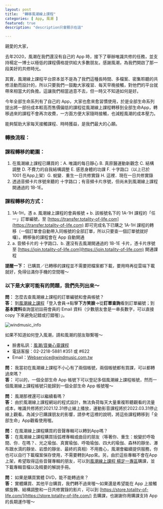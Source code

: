 ```yaml
---
layout: post
title:  "轉移風潮線上課程"
categories: [ App, 風潮 ]
featured: true
description: "description只會顯示在這"

---
```


親愛的大家，

去年2020，風潮在我們還沒有自己的 App 時，接下了舉辦唯識共修的任務，並支持楊定一博士以極低的課程價格提供給大多數朋友。感謝風潮，為我們開啟了那一段美好的共修時光。

其實，風潮線上課程平台原本並不是為了我們這種長時間、多檔案、密集聆聽的共修活動而設計的，所以只要我們一鼓勵大家複習、每天早晚接觸，對他們的平台就帶來相當大的負擔。這讓我們相當過意不去，但一時又不知道如何是好。

今年全部生命系列有了自己的 App，大家也愈來愈習慣使用，於是全部生命系列提出將一部份成本較高而售價偏低的課程從風潮線上課程轉移到全部生命App，轉移過來的課程不會再次收費，一方面方便大家隨時接觸，也減輕風潮的成本壓力。

能夠幫助大家每天接觸課程、時時獲益，是我們最大的心願。

### 轉換流程：

### 課程轉移的範圍：
1. 在風潮線上課程已購買的：A. 唯識的每日靜心 B. 真原醫運動新觀念 C. 結構調整 D. 不費力的自我結構調整 E. 感恩身體的功課 F. 十字路口（以上已於 1001 在App上架）G. 蛻變．重生一日共修實錄 H. 這裡．現在一日共修實錄
2. 透過音頻卡片序號來聽的 十字路口；有音頻卡片序號，但尚未到風潮線上課程開通過的 1B-1E。

### 課程轉移的方式：
1. 1A-1H，憑 a. 風潮線上課程的會員帳號 + b. 該帳號名下的 1A-1H 課程的「任一」訂單編號，至 [https://transfer.totality-of-life.com](https://transfer.totality-of-life.com) 即可完成名下已購之 1A-1H 課程的轉移（一個訂單會自動帶入同帳號的全部訂單，所以只要查一個訂單號就好囉）。轉移後的課程會在 App 自動開通
2. a. 音頻卡片的 十字路口、b. 還沒有去風潮開通過的 1B-1E 卡片，憑卡片序號至 [https://join.totality-of-life.com](https://join.totality-of-life.com) 開通課程

**提醒一下：** 已購買／已轉移的課程並不需要把檔案都下載，要用時再從雲端下載就好，免得佔滿你手機的空間喔～

### 以下是大家可能有的問題，我們先列出來～

**問：** 怎麼去查風潮線上課程的訂單編號和會員帳號？<br>
**答：** 到[風潮線上課程](https://21days.windmusic.com.tw/index.php)「登入會員→點擊**下方笑臉**→從**訂單查詢**看到訂單編號；到**基本資料**查詢當初註冊會員的 Email 資料（少數朋友會是一串長數字，可以直接 copy 下來避免記錯或打錯喔）」。

![windmusic_info](https://cdn.totality-of-life.com/www/transfer/windmusic_info.jpg)

如果不知道如何登入風潮，請和風潮的朋友聯繫喔～<br>
- 臉書私訊：[風潮/音樂心靈課程](https://www.facebook.com/spiritlandstv)
- 電話客服：02-2218-5881 #351 或 #622
- Email：[Webservice@windmusic.com.tw](mailto:Webservice@windmusic.com.tw)

**問：** 我當初在風潮線上課程不小心有了兩個帳號，兩個帳號都有買課，可以都轉過來嗎？<br>
**答：** 可以的，一個全部生命 App 帳號下可以登記多個風潮線上課程帳號，然而一個風潮線上課程帳號只能歸到一個全部生命 App 帳號喔～

**問：** 風潮那裡還可以繼續看嗎？<br>
**答：** 由於風潮線上課程網站的程式設計，無法負荷每天大量重複聆聽觀看的流量成本，唯識共修將於2021.12.31停止線上播放，運動影音課程將於2022.03.31停止線上觀看。為減少已購課朋友的影響，請參考這裡的說明，將這些課程轉移到「全部生命」App觀看使用喔。

**問：** 在風潮線上課程購買的音聲專輯可以轉到App嗎？<br>
**答：** 在風潮線上課程購買括弧裡專輯或曲目的朋友（等著你、重生：蛻變於呼吸間、你．在嗎？、光之瑜伽、真實瑜伽、呼吸瑜伽、四大的瑜伽、森林的靜坐、瀑布跟水滴的靜坐、岩漿的靜坐、最終的真相）不用擔心，風潮會繼續提供服務，你也可以自行下載檔案保存使用，不需要轉到App來。另，由於這些專輯不會在App上架，希望取得這些音聲專輯的朋友，可以到[風潮線上課程 楊定一專區](https://21days.windmusic.com.tw/portal_c1_cnt.php?owner_num=c1_51287&button_num=c1&folder_id=12385)購課，並下載專輯音檔以及精要的解說手冊。

**問：** 如果是購買實體 DVD，能不能轉過來？<br>
**答：** 實體購買、其他平台購買，我們轉不過來喔～如果還是希望能在 App 上接觸螺旋舞、結構調整和一日共修實錄的影片，可以到 [https://store.totality-of-life.com/](https://store.totality-of-life.com/) 去購課，也謝謝你用購課支持 App 的長期運作喔～
